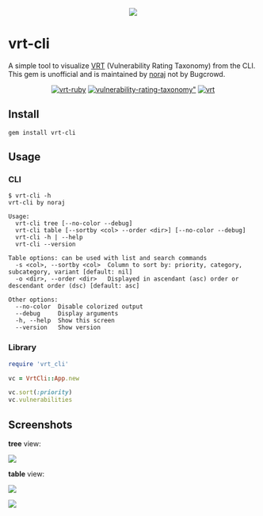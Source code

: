 <p align="center">
  <img src="https://gist.githubusercontent.com/adamrdavid/c5d4e0faab7801c828962487f3e5b924/raw/2ab968922aa658e37b458fd07c67591ca98b77a9/vrt.svg" />
</p>

# vrt-cli

A simple tool to visualize [VRT][vrt-bc] (Vulnerability Rating Taxonomy) from the CLI. This gem is unofficial and is maintained by [noraj][boraj-gh] not by Bugcrowd.

<p align="center">
  <a href="https://github.com/bugcrowd/vrt-ruby"><img alt="vrt-ruby" src="https://img.shields.io/badge/github-vrt--ruby-red" /></a>
  <a href="https://github.com/bugcrowd/vulnerability-rating-taxonomy"><img alt=vulnerability-rating-taxonomy" src="https://img.shields.io/badge/github-vulnerability--rating--taxonomy-red" /></a>
  <a href="https://bugcrowd.com/vulnerability-rating-taxonomy"><img alt="vrt" src="https://img.shields.io/badge/bugcrowd-vrt-orange" /></a>
</p>

## Install

```
gem install vrt-cli
```

## Usage

### CLI

```
$ vrt-cli -h
vrt-cli by noraj

Usage:
  vrt-cli tree [--no-color --debug]
  vrt-cli table [--sortby <col> --order <dir>] [--no-color --debug]
  vrt-cli -h | --help
  vrt-cli --version

Table options: can be used with list and search commands
  -s <col>, --sortby <col>  Column to sort by: priority, category, subcategory, variant [default: nil]
  -o <dir>, --order <dir>   Displayed in ascendant (asc) order or descendant order (dsc) [default: asc]

Other options:
  --no-color  Disable colorized output
  --debug     Display arguments
  -h, --help  Show this screen
  --version   Show version
```

### Library

```ruby
require 'vrt_cli'

vc = VrtCli::App.new

vc.sort(:priority)
vc.vulnerabilities
```

## Screenshots

**tree** view:

![](https://i.imgur.com/8rkBIBQ.png)

**table** view:

![](https://i.imgur.com/aU2OYt1.png)

![](https://i.imgur.com/dwQuV15.png)

[vrt-bc]:https://bugcrowd.com/vulnerability-rating-taxonomy
[boraj-gh]:https://github.com/noraj
